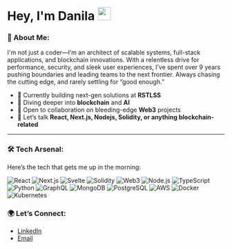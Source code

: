 # Hey, I'm Danila <img src="https://media.giphy.com/media/hvRJCLFzcasrR4ia7z/giphy.gif" width="30px">

### 🚀 About Me:
I'm not just a coder—I’m an architect of scalable systems, full-stack applications, and blockchain innovations. With a relentless drive for performance, security, and sleek user experiences, I’ve spent over 9 years pushing boundaries and leading teams to the next frontier. Always chasing the cutting edge, and rarely settling for “good enough.”

- 🔭 Currently building next-gen solutions at **RSTLSS**
- 🧠 Diving deeper into **blockchain** and **AI**
- 👯 Open to collaboration on bleeding-edge **Web3** projects
- 💬 Let’s talk **React, Next.js, Nodejs, Solidity, or anything blockchain-related**
  
---

### 🛠️ Tech Arsenal:
Here’s the tech that gets me up in the morning:

![React](https://img.shields.io/badge/-React-61DAFB?style=flat&logo=react&logoColor=white)
![Next.js](https://img.shields.io/badge/-Next.js-000000?style=flat&logo=next.js&logoColor=white)
![Svelte](https://img.shields.io/badge/-Svelte-FF3E00?style=flat&logo=svelte&logoColor=white)
![Solidity](https://img.shields.io/badge/-Solidity-363636?style=flat&logo=solidity&logoColor=white)
![Web3](https://img.shields.io/badge/-Web3-48C0F3?style=flat&logo=web3.js&logoColor=white)
![Node.js](https://img.shields.io/badge/-Node.js-339933?style=flat&logo=node.js&logoColor=white)
![TypeScript](https://img.shields.io/badge/-TypeScript-007ACC?style=flat&logo=typescript&logoColor=white)
![Python](https://img.shields.io/badge/-Python-3776AB?style=flat&logo=python&logoColor=white)
![GraphQL](https://img.shields.io/badge/-GraphQL-E10098?style=flat&logo=graphql&logoColor=white)
![MongoDB](https://img.shields.io/badge/-MongoDB-47A248?style=flat&logo=mongodb&logoColor=white)
![PostgreSQL](https://img.shields.io/badge/-PostgreSQL-336791?style=flat&logo=postgresql&logoColor=white)
![AWS](https://img.shields.io/badge/-AWS-232F3E?style=flat&logo=amazon-aws&logoColor=white)
![Docker](https://img.shields.io/badge/-Docker-2496ED?style=flat&logo=docker&logoColor=white)
![Kubernetes](https://img.shields.io/badge/-Kubernetes-326CE5?style=flat&logo=kubernetes&logoColor=white)

### 🌍 Let’s Connect:
- [LinkedIn](https://www.linkedin.com/in/danila-kuznetsov/)
- [Email](mailto:danilabmt@gmail.com)

